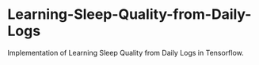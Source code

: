 # Learning-Sleep-Quality-from-Daily-Logs
Implementation of Learning Sleep Quality from Daily Logs in Tensorflow.
